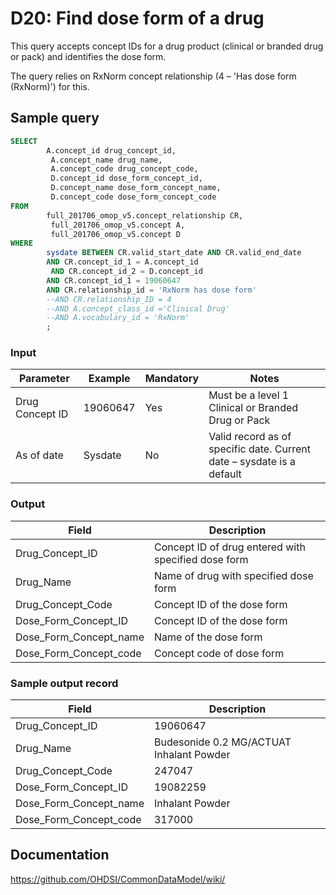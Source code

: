 # D20: Find dose form of a drug

This query accepts concept IDs for a drug product (clinical or branded drug or pack) and identifies the dose form.

The query relies on RxNorm concept relationship (4 – 'Has dose form (RxNorm)') for this.

## Sample query
```sql
SELECT
        A.concept_id drug_concept_id,
         A.concept_name drug_name,
         A.concept_code drug_concept_code,
         D.concept_id dose_form_concept_id,
         D.concept_name dose_form_concept_name,
         D.concept_code dose_form_concept_code
FROM
        full_201706_omop_v5.concept_relationship CR,
         full_201706_omop_v5.concept A,
         full_201706_omop_v5.concept D
WHERE
        sysdate BETWEEN CR.valid_start_date AND CR.valid_end_date
        AND CR.concept_id_1 = A.concept_id
         AND CR.concept_id_2 = D.concept_id
        AND CR.concept_id_1 = 19060647
        AND CR.relationship_id = 'RxNorm has dose form'
        --AND CR.relationship_ID = 4
        --AND A.concept_class_id ='Clinical Drug'
        --AND A.vocabulary_id = 'RxNorm'
        ;
```

### Input

| Parameter |  Example |  Mandatory |  Notes |
| --- | --- | --- | --- |
|  Drug Concept ID |  19060647 |  Yes | Must be a level 1 Clinical or Branded Drug or Pack |
|  As of date |  Sysdate |  No | Valid record as of specific date. Current date – sysdate is a default |

### Output

| Field |  Description |
| --- | --- |
|  Drug_Concept_ID |  Concept ID of drug entered with specified dose form |
|  Drug_Name |  Name of drug with specified dose form |
|  Drug_Concept_Code |  Concept ID of the dose form |
|  Dose_Form_Concept_ID |  Concept ID of the dose form |
|  Dose_Form_Concept_name |  Name of the dose form |
|  Dose_Form_Concept_code |  Concept code of dose form |

### Sample output record

| Field |  Description |
| --- | --- |
|  Drug_Concept_ID |  19060647 |
|  Drug_Name |  Budesonide 0.2 MG/ACTUAT Inhalant Powder |
|  Drug_Concept_Code |  247047 |
|  Dose_Form_Concept_ID |  19082259 |
|  Dose_Form_Concept_name |  Inhalant Powder |
|  Dose_Form_Concept_code |  317000 |

## Documentation
https://github.com/OHDSI/CommonDataModel/wiki/
